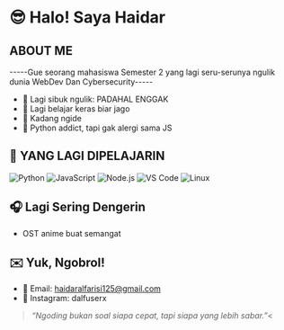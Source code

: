 # 😎 Halo! Saya Haidar

## ABOUT ME
-----Gue seorang mahasiswa Semester 2 yang lagi seru-serunya ngulik dunia WebDev Dan Cybersecurity----- 

- 🔨 Lagi sibuk ngulik: PADAHAL ENGGAK
- 🌱 Lagi belajar keras biar jago 
- 🧠 Kadang ngide
- 🐍 Python addict, tapi gak alergi sama JS

## 🔧 YANG LAGI DIPELAJARIN
![Python](https://img.shields.io/badge/-Python-000?style=flat&logo=python)
![JavaScript](https://img.shields.io/badge/-JavaScript-000?style=flat&logo=javascript)
![Node.js](https://img.shields.io/badge/-Node.js-000?style=flat&logo=node.js)
![VS Code](https://img.shields.io/badge/-VSCode-000?style=flat&logo=visual-studio-code)
![Linux](https://img.shields.io/badge/-Linux-000?style=flat&logo=linux)
<!-- Tambahin sesuai selera -->


## 🎧 Lagi Sering Dengerin
- OST anime buat semangat

## ✉️ Yuk, Ngobrol!
- 📧 Email: haidaralfarisi125@gmail.com
- 📱 Instagram: dalfuserx


> _“Ngoding bukan soal siapa cepat, tapi siapa yang lebih sabar.”_<

